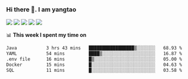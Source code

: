 ### Hi there 👋. I am yangtao 

<!-- **runtu666/runtu666** is a ✨ _special_ ✨ repository because its `README.md` (this file) appears on your GitHub profile. -->

![](https://github-profile-summary-cards.vercel.app/api/cards/profile-details?username=runtu666&theme=github)
![](https://github-profile-summary-cards.vercel.app/api/cards/repos-per-language?username=runtu666&theme=github)
![](https://github-profile-summary-cards.vercel.app/api/cards/most-commit-language?username=runtu666&theme=github)
![](https://github-profile-summary-cards.vercel.app/api/cards/stats?&username=runtu666&theme=github)
![](https://github-profile-summary-cards.vercel.app/api/cards/productive-time?username=runtu666&theme=github)

📊 **This week I spent my time on**
<!--START_SECTION:waka-->

```txt
Java           3 hrs 43 mins   █████████████████▒░░░░░░░   68.93 %
YAML           54 mins         ████▒░░░░░░░░░░░░░░░░░░░░   16.87 %
.env file      16 mins         █▒░░░░░░░░░░░░░░░░░░░░░░░   05.00 %
Docker         15 mins         █░░░░░░░░░░░░░░░░░░░░░░░░   04.63 %
SQL            11 mins         █░░░░░░░░░░░░░░░░░░░░░░░░   03.58 %
```

<!--END_SECTION:waka-->


[comment]: <> (Here are some ideas to get you started:)

[comment]: <> (- 🔭 I’m currently working on tal)

[comment]: <> (- 🌱 I’m currently learning devops)

[comment]: <> (- 👯 I’m looking to collaborate on ...)

[comment]: <> (- 🤔 I’m looking for help with ...)

[comment]: <> (- 💬 Ask me about ...)

[comment]: <> (- 📫 How to reach me: ...)

[comment]: <> (- 😄 Pronouns: ...)

[comment]: <> (- ⚡ Fun fact: ...)
